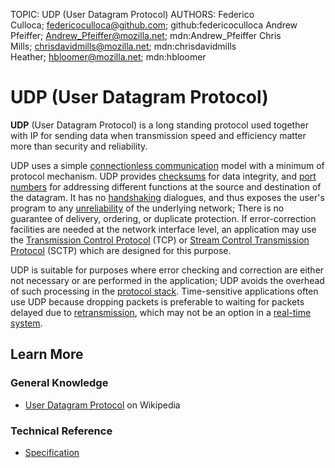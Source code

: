 TOPIC: UDP (User Datagram Protocol)
AUTHORS: Federico Culloca; federicoculloca@github.com; github:federicoculloca
         Andrew Pfeiffer; Andrew_Pfeiffer@mozilla.net; mdn:Andrew_Pfeiffer
         Chris Mills; chrisdavidmills@mozilla.net; mdn:chrisdavidmills
         Heather; hbloomer@mozilla.net; mdn:hbloomer

# UDP (User Datagram Protocol)

**UDP** (User Datagram Protocol) is a long standing protocol used together with IP for sending data
when transmission speed and efficiency matter more than security and reliability.

UDP uses a simple [connectionless communication](https://en.wikipedia.org/wiki/Connectionless_communication)
model with a minimum of protocol mechanism.
UDP provides [checksums](https://en.wikipedia.org/wiki/Checksum) for data integrity, and
[port numbers](https://en.wikipedia.org/wiki/Port_numbers) for addressing different
functions at the source and destination of the datagram. It has no [handshaking](https://en.wikipedia.org/wiki/Handshaking)
dialogues, and thus exposes the user's program to any
[unreliability](https://en.wikipedia.org/wiki/Reliability_(computer_networking))
of the underlying network; There is no guarantee of delivery, ordering, or duplicate protection.
If error-correction facilities are needed at the network interface level,
an application may use the [Transmission Control Protocol](https://en.wikipedia.org/wiki/Transmission_Control_Protocol)
(TCP) or [Stream Control Transmission Protocol](https://en.wikipedia.org/wiki/Stream_Control_Transmission_Protocol)
(SCTP) which are designed for this purpose.

UDP is suitable for purposes where error checking and correction are either not necessary or are
performed in the application; UDP avoids the overhead of such processing in the [protocol stack](https://en.wikipedia.org/wiki/Protocol_stack).
Time-sensitive applications often use UDP because dropping packets is preferable to waiting for
packets delayed due to [retransmission](https://en.wikipedia.org/wiki/Retransmission_(data_networks)),
which may not be an option in a [real-time system](https://en.wikipedia.org/wiki/Real-time_system).

## Learn More

### General Knowledge

- [User Datagram Protocol](https://en.wikipedia.org/wiki/User%20Datagram%20Protocol) on Wikipedia

### Technical Reference

- [Specification](http://tools.ietf.org/html/rfc768)
